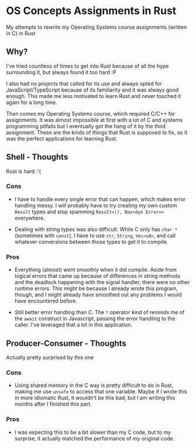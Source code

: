 # OS Concepts Assignments in Rust

My attempts to rewrite my Operating Systems course assignments (written in C)
in Rust

## Why?

I've tried countless of times to get into Rust because of all the hype
surrounding it, but always found it too hard :P

I also had no projects that called for its use and always opted for
JavaScript/TypeScript because of its familiarity and it was always good enough.
This made me less motivated to learn Rust and never touched it again for a long
time.

Then comes my Operating Systems course, which required C/C++ for assignments.
It was almost impossible at first with a lot of C and systems programming
pitfalls but I eventually got the hang of it by the third assignment. These are
the kinds of things that Rust is supposed to fix, so it was the perfect
applications for learning Rust.

## Shell - Thoughts

Rust is hard :'(

### Cons

- I have to handle every single error that can happen, which makes error
  handling messy. I will probably have to try creating my own custom `Result`
  types and stop spamming `Result<(), Box<dyn Error>>` everywhere.

- Dealing with string types was also difficult. While C only has `char *`
  (sometimes with `const`), I have to use `str`, `String`, `Vec<u8>`, and call
  whatever conversions between those types to get it to compile.

### Pros

- Everything (almost) went smoothly when it did compile. Aside from logical
  errors that came up because of differences in string methods and the deadlock
  happening with the signal handler, there were no other runtime errors. This
  might be because I already wrote this program, though, and I might already
  have smoothed out any problems I would have encountered before.

- Still better error handling than C. The `?` operator kind of reminds me of
  the `await` construct in Javascript, passing the error handling to the
  caller. I've leveraged that a lot in this application.

## Producer-Consumer - Thoughts

Actually pretty surprised by this one

### Cons

- Using shared memory in the C way is pretty difficult to do in Rust, making me
  use `unsafe` to access that one variable. Maybe if I wrote this in more
  idiomatic Rust, it wouldn't be this bad, but I am writing this months after I
  finished this part.

### Pros

- I was expecting this to be a bit slower than my C code, but to my surprise,
  it actually matched the performance of my original code.

